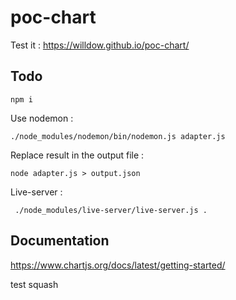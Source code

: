 # poc-chart
Test it : https://willdow.github.io/poc-chart/

## Todo
`npm i `

Use nodemon :

`./node_modules/nodemon/bin/nodemon.js adapter.js`  

Replace result in the output file :

`node adapter.js > output.json`

Live-server :

` ./node_modules/live-server/live-server.js .`

## Documentation
https://www.chartjs.org/docs/latest/getting-started/

test squash
